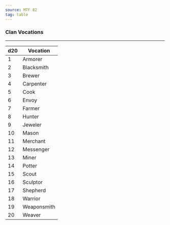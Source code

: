 ```yaml
---
source: MTF 82
tag: table
---
```


### Clan Vocations
---
|d20|Vocation|
|----|------------|
|1|Armorer|
|2|Blacksmith|
|3|Brewer|
|4|Carpenter|
|5|Cook|
|6|Envoy|
|7|Farmer|
|8|Hunter|
|9|Jeweler|
|10|Mason|
|11|Merchant|
|12|Messenger|
|13|Miner|
|14|Potter|
|15|Scout|
|16|Sculptor|
|17|Shepherd|
|18|Warrior|
|19|Weaponsmith|
|20|Weaver|
